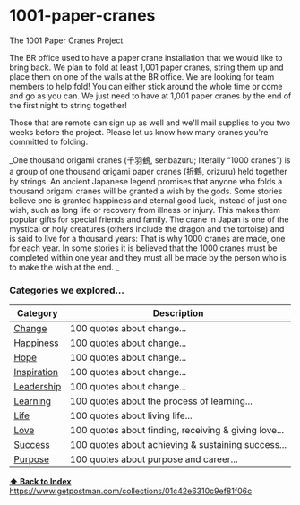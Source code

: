 # 1001-paper-cranes

The 1001 Paper Cranes Project

The BR office used to have a paper crane installation that we would like to bring back. We plan to fold at least 1,001 paper cranes, string them up and place them on one of the walls at the BR office. We are looking for team members to help fold! You can either stick around the whole time or come and go as you can. We just need to have at 1,001 paper cranes by the end of the first night to string together!

Those that are remote can sign up as well and we'll mail supplies to you two weeks before the project. Please let us know how many cranes you're committed to folding.

_One thousand origami cranes (千羽鶴, senbazuru; literally “1000 cranes”) is a group of one thousand origami paper cranes (折鶴, orizuru) held together by strings. An ancient Japanese legend promises that anyone who folds a thousand origami cranes will be granted a wish by the gods. Some stories believe one is granted happiness and eternal good luck, instead of just one wish, such as long life or recovery from illness or injury. This makes them popular gifts for special friends and family. The crane in Japan is one of the mystical or holy creatures (others include the dragon and the tortoise) and is said to live for a thousand years: That is why 1000 cranes are made, one for each year. In some stories it is believed that the 1000 cranes must be completed within one year and they must all be made by the person who is to make the wish at the end.
_
### Categories we explored...
|Category|Description|
|---|---|
|[Change](https://bottlerocketstudios.com/)| 100 quotes about change... |
|[Happiness](https://bottlerocketstudios.com/)| 100 quotes about change... |
|[Hope](https://bottlerocketstudios.com/)| 100 quotes about change... |
|[Inspiration](https://bottlerocketstudios.com/)| 100 quotes about change... |
|[Leadership](https://bottlerocketstudios.com/)| 100 quotes about change... |
|[Learning](https://bottlerocketstudios.com/)| 100 quotes about the process of learning... |
|[Life](https://bottlerocketstudios.com/)| 100 quotes about living life... |
|[Love](https://bottlerocketstudios.com/)| 100 quotes about finding, receiving & giving love... |
|[Success](https://bottlerocketstudios.com/)| 100 quotes about achieving & sustaining success... |
|[Purpose](https://bottlerocketstudios.com/)| 100 quotes about purpose and career... |

**[⬆ Back to Index](#index)**
https://www.getpostman.com/collections/01c42e6310c9ef81f06c
